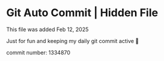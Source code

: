 # Git Auto Commit | Hidden File

This file was added Feb 12, 2025

Just for fun and keeping my daily git commit active 🤪

commit number: 1334870
